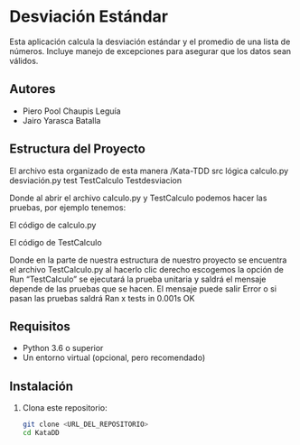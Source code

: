 # Desviación Estándar

Esta aplicación calcula la desviación estándar y el promedio de una lista de números. Incluye manejo de excepciones para asegurar que los datos sean válidos.

## Autores

- Piero Pool Chaupis Leguía
- Jairo Yarasca Batalla

## Estructura del Proyecto

El  archivo esta organizado de esta manera
/Kata-TDD
   src
     lógica
        calculo.py
        desviación.py
 test
    TestCalculo
     Testdesviacion

Donde al abrir el archivo calculo.py y TestCalculo podemos hacer las pruebas, por ejemplo tenemos:

El código de calculo.py 

El código de TestCalculo

Donde en la parte de nuestra estructura de nuestro proyecto se encuentra el archivo TestCalculo.py al hacerlo clic derecho escogemos la opción de Run “TestCalculo” se ejecutará la prueba unitaria y saldrá el mensaje depende de las pruebas que se hacen. El mensaje puede salir Error o si pasan las pruebas saldrá Ran x tests in 0.001s  OK


## Requisitos

- Python 3.6 o superior
- Un entorno virtual (opcional, pero recomendado)

## Instalación

1. Clona este repositorio:

   ```bash
   git clone <URL_DEL_REPOSITORIO>
   cd KataDD
